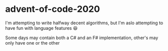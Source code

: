# advent-of-code-2020

I'm attempting to write halfway decent algorithms, but I'm aslo attempting to have fun with language features :satisfied:

Some days may contain both a C# and an F# implementation, other's may only have one or the other